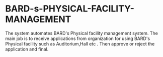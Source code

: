 # BARD-s-PHYSICAL-FACILITY-MANAGEMENT
 The system automates BARD's Physical facility management system. The main job is to receive applications from organization  for using BARD's Physical facility such as Auditorium,Hall etc . Then approve or reject the application and final. 
